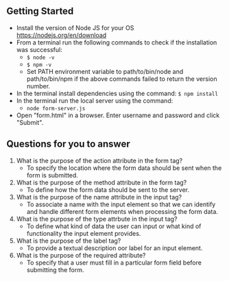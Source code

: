 ## Getting Started

- Install the version of Node JS for your OS https://nodejs.org/en/download
- From a terminal run the following commands to check if the installation was successful:
  - `$ node -v`
  - `$ npm -v`
  - Set PATH environment variable to path/to/bin/node and path/to/bin/npm if the above commands failed to return the version number.
- In the terminal install dependencies using the command:
    `$ npm install`
- In the terminal run the local server using the command:
  - `node form-server.js`
- Open "form.html" in a browser. Enter username and password and click "Submit".

## Questions for you to answer
1. What is the purpose of the action attribute in the form tag?
   - To specify the location where the form data should be sent when the form is submitted.
2. What is the purpose of the method attribute in the form tag?
   - To define how the form data should be sent to the server.
3. What is the purpose of the name attribute in the input tag?
   - To associate a name with the input element so that we can identify and handle different form elements when processing the form data.
4. What is the purpose of the type attrbute in the input tag?
   - To define what kind of data the user can input or what kind of functionality the input element provides.
5. What is the purpose of the label tag?
   - To provide a textual description oor label for an input element.
6. What is the purpose of the required attribute?
   - To specify that a user must fill in a particular form field before submitting the form.

